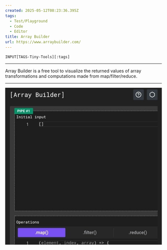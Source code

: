 ```yaml
---
created: 2025-05-12T08:23:36.395Z
tags: 
  - Test/Playground
  - Code
  - Editor
title: Array Builder
url: https://www.arraybuilder.com/
---
```

```meta-bind
INPUT[TAGS-Tiny-Tools][:tags]
```

___
Array Builder is a free tool to visualize the returned values of array transformations and computations made from map/filter/reduce.
___

![](_attachments/array-builder.jpg)
